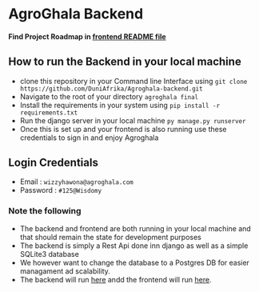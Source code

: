 # AgroGhala Backend
#### Find Project Roadmap in [frontend README file](https://github.com/DuniAfrika/Agroghala-frontend/blob/Robert_branch/README.md#project-development-roadmap) 
## How to run the Backend in your local machine
- clone this repository in your Command line Interface using ` git clone https://github.com/DuniAfrika/Agroghala-backend.git `
- Navigate to the root of your directory ` agroghala final `
- Install the requirements in your system using ` pip install -r requirements.txt `
- Run the django server in your local machine ` py manage.py runserver `
- Once this is set up and your frontend is also running use these credentials to sign in and enjoy Agroghala
## Login Credentials
- Email : ` wizzyhawona@agroghala.com `
- Password : ` #125@Wisdomy `
### Note the following
- The backend and frontend are both running in your local machine and that should remain the state for development purposes
- The backend is simply a Rest Api done inn django as well as a simple SQLite3 database
- We however want to change the database to a Postgres DB for easier managament ad scalability.
- The backend will run [here](http://localhost:8000/admin) andd the frontend will run [here](http://localhost:3000).
